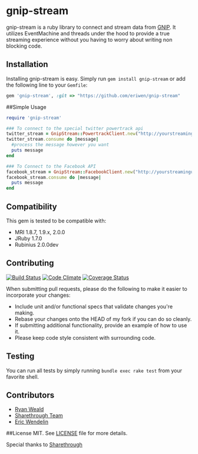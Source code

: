 # gnip-stream
gnip-stream is a ruby library to connect and stream data from [GNIP](http://gnip.com/).
It utilizes EventMachine and threads under the hood to provide a true streaming
experience without you having to worry about writing non blocking code.

## Installation

Installing gnip-stream is easy. Simply run `gem install gnip-stream` or add the following line to your `Gemfile`:

```ruby
gem 'gnip-stream', :git => "https://github.com/eriwen/gnip-stream"
```

##Simple Usage

```ruby
require 'gnip-stream'

### To connect to the special twitter powertrack api
twitter_stream = GnipStream::PowertrackClient.new("http://yourstreamingurl.gnip.com", "someuser", "password")
twitter_stream.consume do |message|
  #process the message however you want
  puts message
end

### To Connect to the Facebook API
facebook_stream = GnipStream::FacebookClient.new("http://yourstreamingurl.gnip.com", "someuser", "password")
facebook_stream.consume do |message|
  puts message
end
```

## Compatibility
This gem is tested to be compatible with:

 * MRI 1.8.7, 1.9.x, 2.0.0
 * JRuby 1.7.0
 * Rubinius 2.0.0dev

## Contributing
[![Build Status](https://secure.travis-ci.org/eriwen/gnip-stream.png)](http://travis-ci.org/eriwen/gnip-stream) [![Code Climate](https://codeclimate.com/github/eriwen/gnip-stream.png)](https://codeclimate.com/github/eriwen/gnip-stream) [![Coverage Status](https://coveralls.io/repos/eriwen/gnip-stream/badge.png?branch=master)](https://coveralls.io/r/eriwen/gnip-stream)

When submitting pull requests, please do the following to make it easier to incorporate your changes:

* Include unit and/or functional specs that validate changes you're making.
* Rebase your changes onto the HEAD of my fork if you can do so cleanly.
* If submitting additional functionality, provide an example of how to use it.
* Please keep code style consistent with surrounding code.

## Testing
You can run all tests by simply running `bundle exec rake test` from your favorite shell.

## Contributors

* [Ryan Weald](https://github.com/rweald)
* [Sharethrough Team](https://github.com/sharethrough)
* [Eric Wendelin](http://www.eriwen.com)

##License
MIT. See [LICENSE](https://github.com/eriwen/gnip-stream/blob/master/LICENSE) file for more details.

Special thanks to [Sharethrough](http://www.sharethrough.com/)
